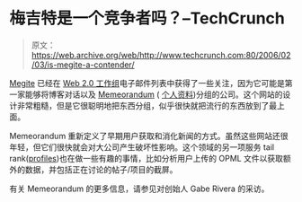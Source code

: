 # 梅吉特是一个竞争者吗？–TechCrunch

> 原文：<https://web.archive.org/web/http://www.techcrunch.com:80/2006/02/03/is-megite-a-contender/>

 [](https://web.archive.org/web/20201128070853/http://www.megite.com/) [Megite](https://web.archive.org/web/20201128070853/http://www.megite.com/) 已经在 [Web 2.0 工作组](https://web.archive.org/web/20201128070853/http://www.web20workgroup.com/)电子邮件列表中获得了一些关注，因为它可能是第一家能够将博客对话以及 [Memeorandum](https://web.archive.org/web/20201128070853/http://tech.memeorandum.com/) ( [个人资料](https://web.archive.org/web/20201128070853/http://www.beta.techcrunch.com/tag/Memeorandum/))分组的公司。这个网站的设计非常粗糙，但是它很聪明地把东西分组，似乎很快就把流行的东西放到了最上面。

Memeorandum 重新定义了早期用户获取和消化新闻的方式。虽然这些网站还很年轻，但它们很快就会对大公司产生破坏性影响。这个领域的另一项服务 tail rank([profiles](https://web.archive.org/web/20201128070853/http://www.beta.techcrunch.com/tag/Tailrank/))也在做一些有趣的事情，比如分析用户上传的 OPML 文件以获取额外的数据，并包括正在讨论的帖子/项目的截屏。

有关 Memeorandum 的更多信息，请参见对创始人 Gabe Rivera 的采访。
